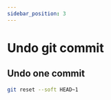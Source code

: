 ```yaml
---
sidebar_position: 3
---
```


# Undo git commit

## Undo one commit
```bash
git reset --soft HEAD~1
```

